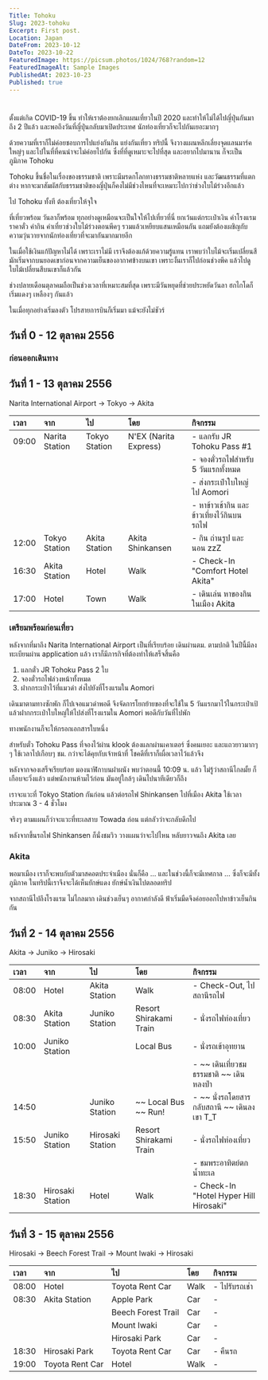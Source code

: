 ```yaml
---
Title: Tohoku
Slug: 2023-tohoku
Excerpt: First post.
Location: Japan
DateFrom: 2023-10-12
DateTo: 2023-10-22
FeaturedImage: https://picsum.photos/1024/768?random=12
FeaturedImageAlt: Sample Images
PublishedAt: 2023-10-23
Published: true
---
```


#

ตั้งแต่เกิด COVID-19 ขึ้น ทำให้เราต้องยกเลิกแผนเที่ยวในปี 2020 และทำให้ไม่ได้ไปญี่ปุ่นกันมาถึง 2 ปีแล้ว และพอถึงวันทึ่ญี่ปุ่นกลับมาเปิดประเทศ นักท่องเที่ยวก็จะไปกันเยอะมากๆ

ด้วยความที่เราก็ไม่ค่อยชอบการไปแย่งกันกิน แย่งกันเที่ยว ทริปนี้ จึงวางแผนหลีกเลี่ยงจุดแลนมาร์คใหญ่ๆ และไปในที่ที่คนน่าจะไม่ค่อยไปกัน ซึ่งที่ที่ดูเหมาะจะไปที่สุด และอยากไปมานาน ก็จะเป็นภูมิภาค Tohoku

Tohoku ขึ้นชื่อในเรื่องของธรรมชาติ เพราะมีมรดกโลกทางธรรมชาติหลายแห่ง และวัฒนธรรมที่แตกต่าง หากจะมาสัมผัสกับธรรมชาติของญี่ปุ่นก็คงไม่มีช่วงไหนที่จะเหมาะไปกว่าช่วงใบไม้ร่วงอีกแล้ว

ไป Tohoku ทั้งที ต้องเที่ยวให้จุใจ

ที่เที่ยวพร้อม วันลาก็พร้อม ทุกอย่างดูเหมือนจะเป็นใจให้ไปเที่ยวที่นี่ ยกเว้นแต่กระเป๋าเงิน ค่าโรงแรม ราคาตั๋ว ค่ากิน ค่าเที่ยวช่วงใบไม้ร่วงตอนพีคๆ รวมแล้วเหยียบแสนเหมือนกัน แถมยังต้องเผชิญกับความวุ่นวายจากนักท่องเที่ยวที่จะมากันมากมายอีก

ในเมื่อใช้เงินแก้ปัญหาไม่ได้ เพราะเราไม่มี เราจึงต้องแก้ด้วยความรู้แทน เราพบว่าใบไม้จะเริ่มเปลี่ยนสีมักเริ่มจากบนยอดเขาก่อนจากความเย็นของอากาศข้างบนเขา เพราะงั้นเราก็ไปก่อนช่วงพีค แล้วไปดูใบไม้เปลี่ยนสีบนเขาก็แล้วกัน

ช่วงปลายเดือนตุลาคมถือเป็นช่วงเวลาที่เหมาะสมที่สุด เพราะมีวันหยุดที่ช่วยประหยัดวันลา ฮกไกโดก็เริ่มแดงๆ เหลืองๆ กันแล้ว

ในเมื่อทุกอย่างเริ่มลงตัว โปรสายการบินก็เริ่มมา แม้จะยังไม่ชัวร์

## วันที่ 0 - 12 ตุลาคม 2556

### ก่อนออกเดินทาง

## วันที่ 1 - 13 ตุลาคม 2556

Narita International Airport → Tokyo → Akita

| เวลา  | จาก            | ไป            | โดย                   | กิจกรรม                                   |
| :---- | :------------- | :------------ | :-------------------- | :---------------------------------------- |
| 09:00 | Narita Station | Tokyo Station | N'EX (Narita Express) | - แลกรับ JR Tohoku Pass #1                |
|       |                |               |                       | - จองตั๋วรถไฟสำหรับ 5 วันแรกทั้งหมด       |
|       |                |               |                       | - ส่งกระเป๋าใบใหญ่ไป Aomori               |
|       |                |               |                       | - หาข้าวเช้ากิน และข้าวเที่ยงไว้กินบนรถไฟ |
| 12:00 | Tokyo Station  | Akita Station | Akita Shinkansen      | - กิน ถ่านรูป และนอน zzZ                  |
| 16:30 | Akita Station  | Hotel         | Walk                  | - Check-In "Comfort Hotel Akita"          |
| 17:00 | Hotel          | Town          | Walk                  | - เดินเล่น หาของกินในเมือง Akita          |

### เตรียมพร้อมก่อนเที่ยว

หลังจากที่มาถึง Narita International Airport เป็นที่เรียบร้อย เดินผ่านตม. ตามปกติ ในปีนี้มีลงทะเบียนผ่าน application แล้ว
เราก็มีภารกิจที่ต้องทำให้เสร็จสิ้นคือ

1. แลกตั๋ว JR Tohoku Pass 2 ใบ
2. จองตั๋วรถไฟล่วงหน้าทั้งหมด
3. ฝากกระเป๋าไว้ที่แมวดำ ส่งไปยังที่โรงแรมใน Aomori

เดินมาตามทางซักพัก ก็ไปเจอแมวดำพอดี จึงจัดการโยกย้ายของที่จะใช้ใน 5 วันแรกมาไว้ในกระเป๋าเป้ แล้วฝากกระเป๋าใบใหญ่ให้ไปส่งที่โรงแรมใน Aomori พอดีกับวันที่ไปพัก

ทางพนักงานก็จะให้กรอกเอกสารใบหนึ่ง

สำหรับตั๋ว Tohoku Pass ที่จองไว้ผ่าน klook ต้องแลกผ่านเคาเตอร์ ซึ่งคนเยอะ และแถวยาวมากๆๆ ใช้เวลาไปเกือบๆ ชม. กว่าจะได้คุยกับเจ้าหน้าที่ โชคดีที่เราก็เผื่อเวลาไว้แล้วจึง

หลังจากจองเสร็จเรียบร้อย มองนาฬิกาบนฝาผนัง พบว่าตอนนี้ 10:09 น. แล้ว ไม่รู้ว่าสถานีไกลมั้ย ก็เกือบจะวิ่งแล้ว แต่พนักงานห้ามไว้ก่อน มันอยู่ใกล้ๆ เดินไปนาทีเดียวก็ถึง

เราจะแวะที่ Tokyo Station กันก่อน แล้วต่อรถไฟ Shinkansen ไปที่เมือง Akita ใช้เวลาประมาณ 3 - 4 ชั่วโมง

จริงๆ ตามแผนก็ว่าจะแวะที่ทะเลสาบ Towada ก่อน แต่กลัวว่าจะกลับดึกไป

หลังจากขึ้นรถไฟ Shinkansen ก็นั่งชมวิว วางแผนว่าจะไปไหน หลับยาวจนถึง Akita เลย

### Akita

พอมาเมือง เราก็จะพบกับตัวมาสคอตประจำเมือง นั่นก็คือ … และในช่วงนี้ก็จะมีเทศกาล … ซึ่งก็จะมีทั้งภูมิภาค ในทริปนี้เราจึงจะได้เห็นยักษ์แดง ยักษ์น้ำเงินไปตลอดทริป

จากสถานีไปถึงโรงแรม ไม่ไกลมาก เดินช่วงเย็นๆ อากาศกำลังดี ฟ้าเริ่มมืดจึงค่อยออกไปหาข้าวเย็นกินกัน

## วันที่ 2 - 14 ตุลาคม 2556

Akita → Juniko → Hirosaki

| เวลา  | จาก              | ไป               | โดย                    | กิจกรรม                                     |
| :---- | :--------------- | :--------------- | :--------------------- | :------------------------------------------ |
| 08:00 | Hotel            | Akita Station    | Walk                   | - Check-Out, ไปสถานีรถไฟ                    |
| 08:30 | Akita Station    | Juniko Station   | Resort Shirakami Train | - นั่งรถไฟท่องเที่ยว                        |
| 10:00 | Juniko Station   |                  | Local Bus              | - นั่งรถเข้าอุทยาน                          |
|       |                  |                  |                        | - ~~ เดินเที่ยวชมธรรมชาติ ~~ เดินหลงป่า     |
| 14:50 |                  | Juniko Station   | ~~ Local Bus ~~ Run!   | - ~~ นั่งรถโดยสารกลับสถานี ~~ เดินลงเขา T_T |
| 15:50 | Juniko Station   | Hirosaki Station | Resort Shirakami Train | - นั่งรถไฟท่องเที่ยว                        |
|       |                  |                  |                        | - ชมพระอาทิตย์ตกน้ำทะเล                     |
| 18:30 | Hirosaki Station | Hotel            | Walk                   | - Check-In "Hotel Hyper Hill Hirosaki"      |

## วันที่ 3 - 15 ตุลาคม 2556

Hirosaki → Beech Forest Trail → Mount Iwaki → Hirosaki

| เวลา  | จาก             | ไป                 | โดย  | กิจกรรม       |
| :---- | :-------------- | :----------------- | :--- | :------------ |
| 08:00 | Hotel           | Toyota Rent Car    | Walk | - ไปรับรถเช่า |
| 08:30 | Akita Station   | Apple Park         | Car  | -             |
|       |                 | Beech Forest Trail | Car  | -             |
|       |                 | Mount Iwaki        | Car  | -             |
|       |                 | Hirosaki Park      | Car  | -             |
| 18:30 | Hirosaki Park   | Toyota Rent Car    | Car  | - คืนรถ       |
| 19:00 | Toyota Rent Car | Hotel              | Walk | -             |
